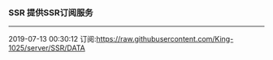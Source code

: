 ### SSR 提供SSR订阅服务
---
2019-07-13 00:30:12 订阅:https://raw.githubusercontent.com/King-1025/server/SSR/DATA
